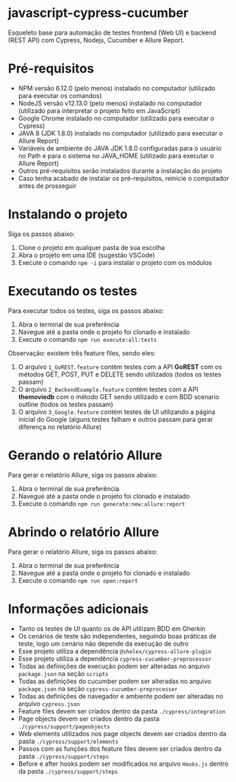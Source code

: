 # javascript-cypress-cucumber

Esqueleto base para automação de testes frontend (Web UI) e backend (REST API) com Cypress, Nodejs, Cucumber e Allure Report.

# Pré-requisitos

- NPM versão 6.12.0 (pelo menos) instalado no computador (utilizado para executar os comandos)
- NodeJS versão v12.13.0 (pelo menos) instalado no computador (utilizado para interpretar o projeto feito em JavaScript)
- Google Chrome instalado no computador (utilizado para executar o Cypress)
- JAVA 8 (JDK 1.8.0) instalado no computador (utilizado para executar o Allure Report)
- Variáveis de ambiente do JAVA JDK 1.8.0 configuradas para o usuário no Path e para o sistema no JAVA_HOME (utilizado para executar o Allure Report)
- Outros pré-requisitos serão instalados durante a instalação do projeto
- Caso tenha acabado de instalar os pré-requisitos, reinicie o computador antes de prosseguir

# Instalando o projeto

Siga os passos abaixo:

1. Clone o projeto em qualquer pasta de sua escolha
2. Abra o projeto em uma IDE (sugestão VSCode)
3. Execute o comando ```npm -i``` para instalar o projeto com os módulos

# Executando os testes

Para executar todos os testes, siga os passos abaixo:

1. Abra o terminal de sua preferência
2. Navegue até a pasta onde o projeto foi clonado e instalado
3. Execute o comando ```npm run execute:all:tests```

Observação: existem três feature files, sendo eles:

1. O arquivo ```1_GoREST.feature``` contém testes com a API **GoREST** com os métodos GET, POST, PUT e DELETE sendo utilizados (todos os testes passam)
2. O arquivo ```2_BackendExample.feature``` contém testes com a API **themoviedb** com o método GET sendo utilizado e com BDD scenario outline (todos os testes passam)
3. O arquivo ```3_Google.feature``` contém testes de UI utilizando a página inicial do Google (alguns testes falham e outros passam para gerar diferença no relatório Allure)

# Gerando o relatório Allure

Para gerar o relatório Allure, siga os passos abaixo:

1. Abra o terminal de sua preferência
2. Navegue até a pasta onde o projeto foi clonado e instalado
3. Execute o comando ```npm run generate:new:allure:report```

# Abrindo o relatório Allure

Para gerar o relatório Allure, siga os passos abaixo:

1. Abra o terminal de sua preferência
2. Navegue até a pasta onde o projeto foi clonado e instalado
3. Execute o comando ```npm run open:report```

# Informações adicionais

- Tanto os testes de UI quanto os de API utilizam BDD em Gherkin
- Os cenários de teste são independentes, seguindo boas práticas de teste, logo um cenário não depende da execução de outro
- Esse projeto utiliza a dependência ```@shelex/cypress-allure-plugin```
- Esse projeto utiliza a dependência ```cypress-cucumber-preprocessor```
- Todas as definições de execução podem ser alteradas no arquivo ```package.json``` na seção ```scripts```
- Todas as definições do cucumber podem ser alteradas no arquivo ```package.json``` na seção ```cypress-cucumber-preprocessor```
- Todas as definições de navegador e ambiente podem ser alteradas no arquivo ```cypress.json```
- Feature files devem ser criados dentro da pasta ```./cypress/integration```
- Page objects devem ser criados dentro da pasta ```./cypress/support/pageobjects```
- Web elements utilizados nos page objects devem ser criados dentro da pasta ```./cypress/support/elements```
- Passos com as funções dos feature files devem ser criados dentro da pasta ```./cypress/support/steps```
- Before e after hooks podem ser modificados no arquivo ```Hooks.js``` dentro da pasta ```./cypress/support/steps```
